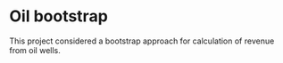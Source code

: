 # Oil bootstrap

This project considered a bootstrap approach for calculation of revenue from oil wells.
